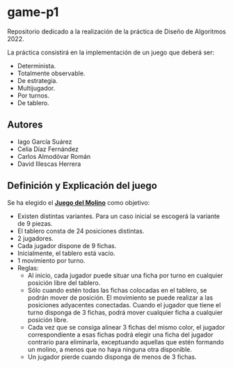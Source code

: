 # game-p1
Repositorio dedicado a la realización de la práctica de Diseño de Algoritmos 2022.

La práctica consistirá en la implementación de un juego que deberá ser:

- Determinista.
- Totalmente observable.
- De estrategia.
- Multijugador.
- Por turnos.
- De tablero.

## Autores
- Iago García Suárez
- Celia Díaz Fernández
- Carlos Almodóvar Román
- David Illescas Herrera

## Definición y Explicación del juego
Se ha elegido el [**Juego del Molino**](https://es.wikipedia.org/wiki/Juego_del_molino) como objetivo:

- Existen distintas variantes. Para un caso inicial se escogerá la variante de 9 piezas.
- El tablero consta de 24 posiciones distintas.
- 2 jugadores.
- Cada jugador dispone de 9 fichas.
- Inicialmente, el tablero está vacío.
- 1 movimiento por turno.
- Reglas:
    - Al inicio, cada jugador puede situar una ficha por turno en cualquier posición libre del tablero.
    - Sólo cuando estén todas las fichas colocadas en el tablero, se podrán mover de posición. El movimiento se puede realizar a las posiciones adyacentes conectadas. Cuando el jugador que tiene el turno disponga de 3 fichas, podrá mover cualquier ficha a cualquier posición libre.
    - Cada vez que se consiga alinear 3 fichas del mismo color, el jugador correspondiente a esas fichas podrá elegir una ficha del jugador contrario para eliminarla, exceptuando aquellas que estén formando un molino, a menos que no haya ninguna otra disponible.
    - Un jugador pierde cuando disponga de menos de 3 fichas.
